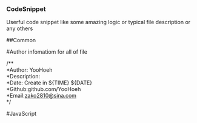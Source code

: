 ### CodeSnippet
Userful code snippet like some  amazing logic or typical file description or any others  

##Common

#Author infomatiom for all of file

/**  
*Author: YooHoeh  
*Description:  
*Date: Create in ${TIME} ${DATE}  
*Github:github.com/YooHoeh  
*Email:zako2810@sina.com  
*/

#JavaScript
